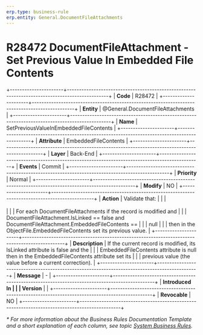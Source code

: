 ```yaml
---
erp.type: business-rule
erp.entity: General.DocumentFileAttachments
---
```


# R28472 DocumentFileAttachment - Set Previous Value In Embedded File Contents
+----------------------+-----------------------------------------------------------------------------------------------+
| **Code**             | R28472                                                                                        |
+----------------------+-----------------------------------------------------------------------------------------------+
| **Entity**           | @General.DocumentFileAttachments                                                              |
+----------------------+-----------------------------------------------------------------------------------------------+
| **Name**             | SetPreviousValueInEmbeddedFileContents                                                        |
+----------------------+-----------------------------------------------------------------------------------------------+
| **Attribute**        | EmbeddedFileContents                                                                          |
+----------------------+-----------------------------------------------------------------------------------------------+
| **Layer**            | Back-End                                                                                      |
+----------------------+-----------------------------------------------------------------------------------------------+
| **Events**           | Commit                                                                                        |
+----------------------+-----------------------------------------------------------------------------------------------+
| **Priority**         | Normal                                                                                        |
+----------------------+-----------------------------------------------------------------------------------------------+
| **Modify**           | NO                                                                                            |
+----------------------+-----------------------------------------------------------------------------------------------+
| **Action**           | Validate that:                                                                                |
|                      | <br/><br/>                                                                                    |
|                      | For each DocumentFileAttachments if the record is modified and                                |
|                      | DocumentFileAttachment.IsLinked == false and DocumentFileAttachment.EmbeddedFileContents ==   |
|                      | null                                                                                          |
|                      | then in the ObjectFile.EmbeddedFileContents set its previous value.                           |
+----------------------+-----------------------------------------------------------------------------------------------+
| **Description**      | If the current record is modified, its IsLinked attribute is false and the                    |
|                      | EmbeddedFileContents attribute is null then in the EmbeddedFileContents attribute set its     |
|                      | previous value (the value before a current correction).                                       |
+----------------------+-----------------------------------------------------------------------------------------------+
| **Message**          | \-                                                                                            |
+----------------------+-----------------------------------------------------------------------------------------------+
| **Introduced In      |                                                                                               |
| Version**            |                                                                                               |
+----------------------+-----------------------------------------------------------------------------------------------+
| **Revocable**        | NO                                                                                            |
+----------------------+-----------------------------------------------------------------------------------------------+

*\* For more information about the Business Rules Documentation Template and a short explanation of each column, see
topic [System Business Rules](../templates/template-description-system-business-rules.md).*
